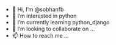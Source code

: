 - 👋 Hi, I’m @sobhanfb
- 👀 I’m interested in python
- 🌱 I’m currently learning python_django
- 💞️ I’m looking to collaborate on ...
- 📫 How to reach me ...

<!---
sobhanfb/sobhanfb is a ✨ special ✨ repository because its `README.md` (this file) appears on your GitHub profile.
You can click the Preview link to take a look at your changes.
--->

